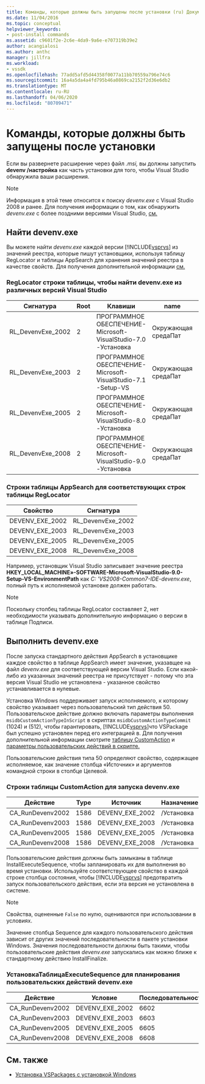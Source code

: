 ```yaml
---
title: Команды, которые должны быть запущены после установки (ru) Документы Майкрософт
ms.date: 11/04/2016
ms.topic: conceptual
helpviewer_keywords:
- post-install commands
ms.assetid: c9601f2e-2c6e-4da9-9a6e-e707319b39e2
author: acangialosi
ms.author: anthc
manager: jillfra
ms.workload:
- vssdk
ms.openlocfilehash: 77add5afd5d44358f0077a11bb70559a796e74c6
ms.sourcegitcommit: 16a4a5da4a4fd795b46a0869ca2152f2d36e6db2
ms.translationtype: MT
ms.contentlocale: ru-RU
ms.lasthandoff: 04/06/2020
ms.locfileid: "80709471"
---
```

# <a name="commands-that-must-be-run-after-installation"></a>Команды, которые должны быть запущены после установки
Если вы развернете расширение через файл *.msi,* вы должны запустить **devenv /настройка** как часть установки для того, чтобы Visual Studio обнаружила ваши расширения.

> [!NOTE]
> Информация в этой теме относится к поиску *devenv.exe* с Visual Studio 2008 и ранее. Для получения информации о том, как обнаружить *devenv.exe* с более поздними версиями Visual Studio, [см.](../../extensibility/internals/detecting-system-requirements.md)

## <a name="find-devenvexe"></a>Найти devenv.exe
 Вы можете найти *devenv.exe* каждой версии [!INCLUDE[vsprvs](../../code-quality/includes/vsprvs_md.md)] из значений реестра, которые пишут установщики, используя таблицу RegLocator и таблицы AppSearch для хранения значений реестра в качестве свойств. Для получения дополнительной информации [см.](../../extensibility/internals/detecting-system-requirements.md)

### <a name="reglocator-table-rows-to-locate-devenvexe-from-different-versions-of-visual-studio"></a>RegLocator строки таблицы, чтобы найти devenv.exe из различных версий Visual Studio

|Сигнатура|Root|Клавиши|name|Type|
|-----------------|----------|---------|----------|----------|
|RL_DevenvExe_2002|2|ПРОГРАММНОЕ ОБЕСПЕЧЕНИЕ-Microsoft-VisualStudio-7.0 -Установка|Окружающая средаПат|2|
|RL_DevenvExe_2003|2|ПРОГРАММНОЕ ОБЕСПЕЧЕНИЕ-Microsoft-VisualStudio-7.1 -Setup-VS|Окружающая средаПат|2|
|RL_DevenvExe_2005|2|ПРОГРАММНОЕ ОБЕСПЕЧЕНИЕ-Microsoft-VisualStudio-8.0 -Установка|Окружающая средаПат|2|
|RL_DevenvExe_2008|2|ПРОГРАММНОЕ ОБЕСПЕЧЕНИЕ-Microsoft-VisualStudio-9.0 -Установка|Окружающая средаПат|2|

### <a name="appsearch-table-rows-for-corresponding-reglocator-table-rows"></a>Строки таблицы AppSearch для соответствующих строк таблицы RegLocator

|Свойство|Сигнатура|
|--------------|-----------------|
|DEVENV_EXE_2002|RL_DevenvExe_2002|
|DEVENV_EXE_2003|RL_DevenvExe_2003|
|DEVENV_EXE_2005|RL_DevenvExe_2005|
|DEVENV_EXE_2008|RL_DevenvExe_2008|

 Например, установщик Visual Studio записывает значение реестра **HKEY_LOCAL_MACHINE»-SOFTWARE-Microsoft-VisualStudio-9.0-Setup-VS-EnvironmentPath** как *C: 'VS2008-Common7-IDE-devenv.exe*, полный путь к исполняемой установке должен работать.

> [!NOTE]
> Поскольку столбец таблицы RegLocator составляет 2, нет необходимости указывать дополнительную информацию о версии в таблице Подписи.

## <a name="run-devenvexe"></a>Выполнить devenv.exe
 После запуска стандартного действия AppSearch в установщике каждое свойство в таблице AppSearch имеет значение, указавщее на файл *devenv.exe* для соответствующей версии Visual Studio. Если какой-либо из указанных значений реестра не присутствует - потому что эта версия Visual Studio не установлена - указанное свойство устанавливается в нулевые.

 Установка Windows поддерживает запуск исполняемого, к которому свойство указывает через пользовательский тип действия 50. Пользовательское действие должно включать параметры выполнения `msidbCustomActionTypeInScript` в скриптах `msidbCustomActionTypeCommit` (1024) и (512), чтобы гарантировать, [!INCLUDE[vsprvs](../../code-quality/includes/vsprvs_md.md)]что VSPackage был успешно установлен перед его интеграцией в. Для получения дополнительной информации смотрите [таблицу CustomAction](/windows/desktop/msi/customaction-table) и [параметры пользовательских действий в скрипте.](/windows/desktop/msi/custom-action-in-script-execution-options)

 Пользовательские действия типа 50 определяют свойство, содержащее исполняемое, как значение столбца «Источник» и аргументов командной строки в столбце Целевой.

### <a name="customaction-table-rows-to-run-devenvexe"></a>Строки таблицы CustomAction для запуска devenv.exe

|Действие|Type|Источник|Назначение|
|------------|----------|------------|------------|
|CA_RunDevenv2002|1586|DEVENV_EXE_2002|/Установка|
|CA_RunDevenv2003|1586|DEVENV_EXE_2003|/Установка|
|CA_RunDevenv2005|1586|DEVENV_EXE_2005|/Установка|
|CA_RunDevenv2008|1586|DEVENV_EXE_2008|/Установка|

 Пользовательские действия должны быть замыканы в таблице InstallExecuteSequence, чтобы запланировать их для выполнения во время установки. Используйте соответствующее свойство в каждой строке столбца состояния, чтобы [!INCLUDE[vsprvs](../../code-quality/includes/vsprvs_md.md)] предотвратить запуск пользовательского действия, если эта версия не установлена в системе.

> [!NOTE]
> Свойства, оцененные `False` по нулю, оцениваются при использовании в условиях.

 Значение столбца Sequence для каждого пользовательского действия зависит от других значений последовательности в пакете установки Windows. Значения последовательности должны быть такими, чтобы пользовательские действия *devenv.exe* запускались как можно ближе к стандартному действию InstallFinalize.

### <a name="installexecutesequence-table-to-schedule-the-devenvexe-custom-actions"></a>УстановкаТаблицаExecuteSequence для планирования пользовательских действий devenv.exe

|Действие|Условие|Последовательность|
|------------|---------------|--------------|
|CA_RunDevenv2002|DEVENV_EXE_2002|6602|
|CA_RunDevenv2003|DEVENV_EXE_2003|6603|
|CA_RunDevenv2005|DEVENV_EXE_2005|6605|
|CA_RunDevenv2008|DEVENV_EXE_2008|6608|

## <a name="see-also"></a>См. также
- [Установка VSPackages с установкой Windows](../../extensibility/internals/installing-vspackages-with-windows-installer.md)
